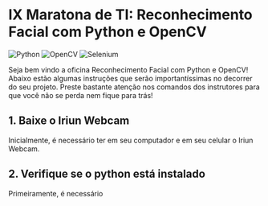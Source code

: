 # IX Maratona de TI: Reconhecimento Facial com Python e OpenCV

![Python](https://img.shields.io/badge/python-3670A0?style=for-the-badge&logo=python&logoColor=ffdd54)
![OpenCV](https://img.shields.io/badge/OpenCV-5C3EE8.svg?style=for-the-badge&logo=OpenCV&logoColor=white)
![Selenium](https://img.shields.io/badge/Selenium-43B02A.svg?style=for-the-badge&logo=Selenium&logoColor=white)

Seja bem vindo a oficina Reconhecimento Facial com Python e OpenCV! Abaixo estão algumas instruções que serão importantíssimas no decorrer do seu projeto. Preste bastante atenção nos comandos dos instrutores para que você não se perda nem fique para trás!

## 1. Baixe o Iriun Webcam

Inicialmente, é necessário ter em seu computador e em seu celular o Iriun Webcam.

## 2. Verifique se o python está instalado

Primeiramente, é necessário
